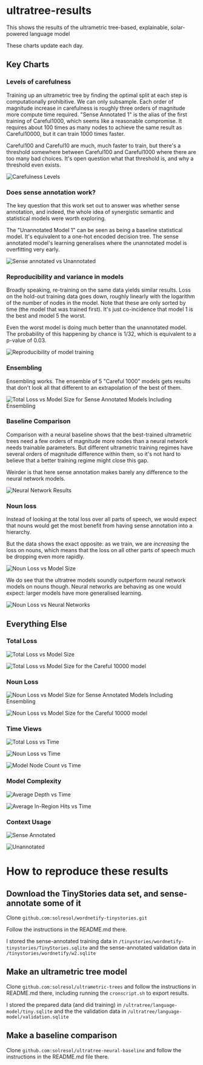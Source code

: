 # ultratree-results
This shows the results of the ultrametric tree-based, explainable, solar-powered language model

These charts update each day.

## Key Charts

### Levels of carefulness

Training up an ultrametric tree by finding the optimal split at each step is computationally prohibitive.
We can only subsample. Each order of magnitude increase in carefulness is roughly three orders of magnitude
more compute time required. "Sense Annotated 1" is the alias of the first training of Careful1000, which seems
like a reasonable compromise. It requires about 100 times as many nodes to achieve the same result
as Careful10000, but it can train 1000 times faster.

Careful100 and Careful10 are much, much faster to train, but there's a threshold somewhere between Careful100
and Careful1000 where there are too many bad choices. It's open question what that threshold is, and why a
threshold even exists.

![Carefulness Levels](levels_of_careful.png)

### Does sense annotation work?

The key question that this work set out to answer was whether sense annotation, and indeed, the whole
idea of synergistic semantic and statistical models were worth exploring. 

The "Unannotated Model 1" can be seen as being a baseline statistical model. It's equivalent to a one-hot
encoded decision tree. The sense annotated model's learning generalises where the unannotated model
is overfitting very early.

![Sense annotated vs Unannotated](sense_vs_unannotated.png)

### Reproducibility and variance in models

Broadly speaking, re-training on the same data yields similar results. Loss on the hold-out training
data goes down, roughly linearly with the logarithm of the number of nodes in the model. Note that these
are only sorted by time (the model that was trained first). It's just co-incidence that model 1 is the best
and model 5 the worst.

Even the worst model is doing much better than the unannotated model. The probability of this happening 
by chance is 1/32, which is equivalent to a p-value of 0.03.

![Reproducibility of model training](plain_models_loss_vs_size.png)

### Ensembling

Ensembling works. The ensemble of 5 "Careful 1000" models gets results that don't look all that different
to an extrapolation of the best of them.

![Total Loss vs Model Size for Sense Annotated Models Including Ensembling](total_loss_vs_model_size_with_ensemble.png)

### Baseline Comparison

Comparison with a neural baseline shows that the best-trained
ultrametric trees need a few orders of magnitude more
nodes than a neural network needs trainable parameters. But different ultrametric training regimes
have several orders of magnitude difference within them, so it's not hard to believe that a 
better training regime might close this gap.

Weirder is that here sense annotation makes barely any difference to the neural network models.

![Neural Network Results](neural-results.png)

### Noun loss

Instead of looking at the total loss over all parts of speech, we
would expect that nouns would get the most benefit from having sense
annotation into a hierarchy.

But the data shows the exact opposite: as we train, we are *increasing* the loss on nouns,
which means that the loss on all other parts of speech much be dropping even more rapidly.

![Noun Loss vs Model Size](noun_loss_vs_model_size.png)

We do see that the ultratree models soundly outperform neural network models on nouns though.
Neural networks are behaving as one would expect: larger models have more generalised learning.

![Noun Loss vs Neural Networks](noun-baseline.png)


## Everything Else

### Total Loss

![Total Loss vs Model Size](total_loss_vs_model_size.png)


![Total Loss vs Model Size for the Careful 10000 model](careful10000_loss_vs_size.png)

### Noun Loss



![Noun Loss vs Model Size for Sense Annotated Models Including Ensembling](noun_loss_vs_model_size_with_ensemble.png)

![Noun Loss vs Model Size for the Careful 10000 model](careful10000_noun_loss_vs_size.png)

### Time Views

![Total Loss vs Time](total_loss_vs_time.png)

![Noun Loss vs Time](noun_loss_vs_time.png)

![Model Node Count vs Time](model_node_count_vs_time.png)


### Model Complexity

![Average Depth vs Time](average_depth_vs_time.png)

![Average In-Region Hits vs Time](average_in_region_hits_vs_time.png)

### Context Usage

![Sense Annotated](sense-annotated1-context-usage.png)

![Unannotated](unannotated-context-usage.png)


# How to reproduce these results

## Download the TinyStories data set, and sense-annotate some of it

Clone `github.com:solresol/wordnetify-tinystories.git` 

Follow the instructions in the README.md there.

I stored the sense-annotated training data in `/tinystories/wordnetify-tinystories/TinyStories.sqlite` and the sense-annotated validation data in `/tinystories/wordnetify/w2.sqlite`

## Make an ultrametric tree model

Clone `github.com:solresol/ultrametric-trees` and follow the instructions
in README.md there, including running the `cronscript.sh` to export results.

I stored the prepared data (and did training) in
`/ultratree/language-model/tiny.sqlite` and the the validation data
in `/ultratree/language-model/validation.sqlite`

## Make a baseline comparison

Clone `github.com:solresol/ultratree-neural-baseline` and follow the
instructions in the README.md file there.




